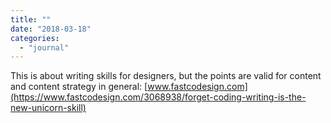 ```yaml
---
title: ""
date: "2018-03-18"
categories: 
  - "journal"
---
```


This is about writing skills for designers, but the points are valid for content and content strategy in general: [www.fastcodesign.com](https://www.fastcodesign.com/3068938/forget-coding-writing-is-the-new-unicorn-skill)
